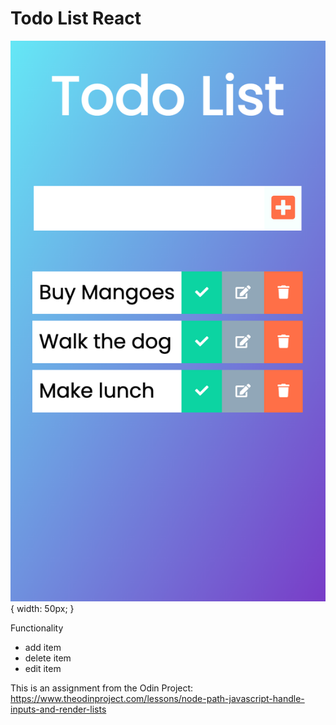 # Todo List React

![Todo List Screenshot](todo-list-screenshot.png){ width: 50px; }

Functionality
* add item
* delete item
* edit item

This is an assignment from the Odin Project: https://www.theodinproject.com/lessons/node-path-javascript-handle-inputs-and-render-lists